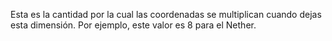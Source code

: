 Esta es la cantidad por la cual las coordenadas se multiplican cuando dejas esta dimensión.
Por ejemplo, este valor es 8 para el Nether.